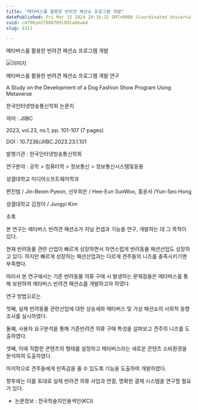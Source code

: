 ```yaml
---
title: "메타버스를 활용한 반려견 패션쇼 프로그램 개발"
datePublished: Fri Mar 15 2024 20:16:32 GMT+0000 (Coordinated Universal Time)
cuid: cm706ym2f000709l89la0ewm4
slug: 6311

---
```



메타버스를 활용한 반려견 패션쇼 프로그램 개발

![이미지](https://cdn.hashnode.com/res/hashnode/image/upload/v1739260777145/9a6a9953-2236-4966-91a1-4c985b5d241d.jpeg)

메타버스를 활용한 반려견 패션쇼 프로그램 개발 연구

A Study on the Development of a Dog Fashion Show Program Using Metaverse

한국인터넷방송통신학회 논문지

약어 : JIIBC

2023, vol.23, no.1, pp. 101-107 (7 pages)

DOI : 10.7236/JIIBC.2023.23.1.101

발행기관 : 한국인터넷방송통신학회

연구분야 : 공학 > 컴퓨터학 > 정보통신 > 정보통신시스템및응용

성결대학교 미디어소프트웨어학과

편진범 / Jin-Beom Pyeon, 선우희은 / Hee-Eun SunWoo, 홍윤서 /Yun-Seo Hong

성결대학교 김정이 / Jungyi Kim

초록

본 연구는 메타버스 반려견 패션쇼가 지닐 컨셉과 기능을 연구, 개발하는 데 그 목적이 있다.

현재 반려동물 관련 산업이 빠르게 성장하면서 자연스럽게 반려동물 패션산업도 성장하고 있다. 하지만 빠르게 성장하는 패션산업과는 다르게 견주들의 니즈를 충족시키기엔 부족했다.

따라서 본 연구에서는 기존 반려동물 의류 구매 시 발생하는 문제점들은 메타버스를 통해 보완하여 메타버스 반려견 패션쇼를 개발하고자 하였다.

연구 방법으로는

첫째, 실제 반려동물 관련산업에 대한 상승세와 메타버스 및 가상 패션쇼의 사회적 동향 조사를 실시하였다.

둘째, 사용자 요구분석을 통해 기존반려견 의류 구매 특성을 살펴보고 견주의 니즈를 도출하였다.

셋째, 이에 적합한 콘텐츠의 형태를 설정하고 메타버스라는 새로운 콘텐츠 소비환경을 분석하여 도출하였다.

마지막으로 견주들에게 만족감을 줄 수 있도록 기능을 도출하여 개발하였다.

향후에는 이를 토대로 실제 반려견 의류 사업과 연결, 명확한 결제 시스템을 연구할 필요가 있다.

* 논문정보 : 한국학술지인용색인(KCI)